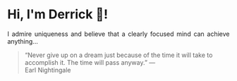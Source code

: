 # Hi, I'm Derrick 👋!
<p align="justify">I admire uniqueness and believe that a clearly focused mind can achieve anything...</p> 
<!-- #quote-start -->
<blockquote>&ldquo;Never give up on a dream just because of the time it will take to accomplish it. The time will pass anyway.&rdquo; &mdash; <footer>Earl Nightingale</footer></blockquote>
<!-- #quote-end -->
